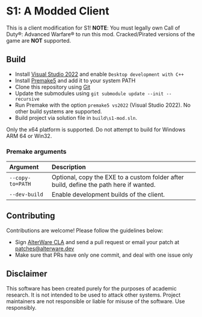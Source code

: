 # S1: A Modded Client

This is a client modification for S1!
**NOTE**: You must legally own Call of Duty®: Advanced Warfare® to run this mod. Cracked/Pirated versions of the game are **NOT** supported.

## Build
- Install [Visual Studio 2022][vs-link] and enable `Desktop development with C++`
- Install [Premake5][premake5-link] and add it to your system PATH
- Clone this repository using [Git][git-link]
- Update the submodules using ``git submodule update --init --recursive``
- Run Premake with the option ``premake5 vs2022`` (Visual Studio 2022). No other build systems are supported.
- Build project via solution file in `build\s1-mod.sln`.

Only the x64 platform is supported. Do not attempt to build for Windows ARM 64 or Win32.

### Premake arguments

| Argument                    | Description                                    |
|:----------------------------|:-----------------------------------------------|
| `--copy-to=PATH`            | Optional, copy the EXE to a custom folder after build, define the path here if wanted. |
| `--dev-build`               | Enable development builds of the client. |

## Contributing

Contributions are welcome! Please follow the guidelines below:

- Sign [AlterWare CLA][cla-link] and send a pull request or email your patch at patches@alterware.dev
- Make sure that PRs have only one commit, and deal with one issue only

## Disclaimer

This software has been created purely for the purposes of
academic research. It is not intended to be used to attack
other systems. Project maintainers are not responsible or
liable for misuse of the software. Use responsibly.

[premake5-link]:          https://premake.github.io
[git-link]:               https://git-scm.com
[vs-link]:                https://visualstudio.microsoft.com/vs
[cla-link]:               https://alterware.dev/cla
